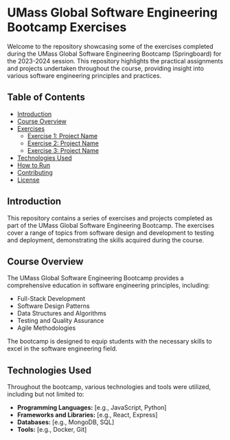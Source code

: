 # UMass Global Software Engineering Bootcamp Exercises

Welcome to the repository showcasing some of the exercises completed during the UMass Global Software Engineering Bootcamp (Springboard) for the 2023-2024 session. This repository highlights the practical assignments and projects undertaken throughout the course, providing insight into various software engineering principles and practices.

## Table of Contents

- [Introduction](#introduction)
- [Course Overview](#course-overview)
- [Exercises](#exercises)
  - [Exercise 1: Project Name](#exercise-1-project-name)
  - [Exercise 2: Project Name](#exercise-2-project-name)
  - [Exercise 3: Project Name](#exercise-3-project-name)
- [Technologies Used](#technologies-used)
- [How to Run](#how-to-run)
- [Contributing](#contributing)
- [License](#license)

## Introduction

This repository contains a series of exercises and projects completed as part of the UMass Global Software Engineering Bootcamp. The exercises cover a range of topics from software design and development to testing and deployment, demonstrating the skills acquired during the course.

## Course Overview

The UMass Global Software Engineering Bootcamp provides a comprehensive education in software engineering principles, including:

- Full-Stack Development
- Software Design Patterns
- Data Structures and Algorithms
- Testing and Quality Assurance
- Agile Methodologies

The bootcamp is designed to equip students with the necessary skills to excel in the software engineering field.

## Technologies Used

Throughout the bootcamp, various technologies and tools were utilized, including but not limited to:

- **Programming Languages:** [e.g., JavaScript, Python]
- **Frameworks and Libraries:** [e.g., React, Express]
- **Databases:** [e.g., MongoDB, SQL]
- **Tools:** [e.g., Docker, Git]

